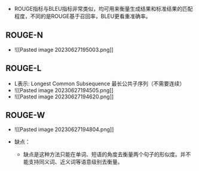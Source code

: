 
- ROUGE指标与BLEU指标非常类似，均可用来衡量生成结果和标准结果的匹配程度，不同的是ROUGE基于召回率，BLEU更看重准确率。

## ROUGE-N
- ![[Pasted image 20230627195003.png]]

## ROUGE-L
- L表示: Longest Common Subsequence 最长公共子序列（不需要连续）
- ![[Pasted image 20230627194505.png]]
- ![[Pasted image 20230627194620.png]]

## ROUGE-W
- ![[Pasted image 20230627194804.png]]

- 缺点：
	- 缺点是这种方法只能在单词、短语的角度去衡量两个句子的形似度。并不能支持同义词、近义词等语意级别去衡量。